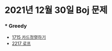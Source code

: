 # 2021년 12월 30일 Boj 문제

### \* Greedy
- [1715 카드정렬하기](https://www.acmicpc.net/problem/1715)
- [2217 로프](https://www.acmicpc.net/problem/2217)

